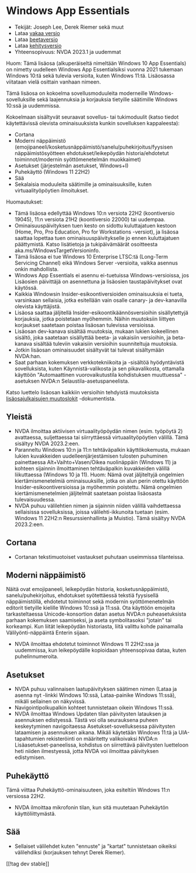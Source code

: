 # Windows App Essentials #

* Tekijät: Joseph Lee, Derek Riemer sekä muut
* Lataa [vakaa versio][1]
* Lataa [beetaversio][2]
* Lataa [kehitysversio][3]
* Yhteensopivuus: NVDA 2023.1 ja uudemmat

Huom: Tämä lisäosa (alkuperäiseltä nimeltään Windows 10 App Essentials) on
nimetty uudelleen Windows App Essentialsiksi vuonna 2021 tukemaan Windows
10:tä sekä tulevia versioita, kuten Windows 11:tä. Lisäosassa viitataan
vielä osittain vanhaan nimeen.

Tämä lisäosa on kokoelma sovellusmoduuleita moderneille
Windows-sovelluksille sekä laajennuksia ja korjauksia tietyille säätimille
Windows 10:ssä ja uudemmissa.

Kokoelmaan sisältyvät seuraavat sovellus- tai tukimoduulit (katso tiedot
käytettävissä olevista ominaisuuksista kunkin sovelluksen kappaleesta):

* Cortana
* Moderni näppäimistö
  (emojipaneeli/kosketusnäppäimistö/sanelu/puhekirjoitus/fyysisen
  näppäimistösyötteen ehdotukset/leikepöydän historia/ehdotetut
  toiminnot/modernin syöttömenetelmän muokkaimet)
* Asetukset (järjestelmän asetukset, Windows+I)
* Puhekäyttö (Windows 11 22H2)
* Sää
* Sekalaisia moduuleita säätimille ja ominaisuuksille, kuten
  virtuaalityöpöytien ilmoitukset.

Huomautukset:

* Tämä lisäosa edellyttää Windows 10:n versiota 22H2 (koontiversio 19045),
  11:n versiota 21H2 (koontiversio 22000) tai uudempaa.
* Ominaisuuspäivityksen tuen kesto on sidottu kuluttajatuen kestoon (Home,
  Pro, Pro Education, Pro for Workstations -versiot), ja lisäosa saattaa
  lopettaa tuen ominaisuuspäivitykselle jo ennen kuluttajatuen
  päättymistä. Katso lisätietoja ja tukipäivämäärät osoitteesta
  aka.ms/WindowsTargetVersioninfo.
* Tämä lisäosa ei tue Windows 10 Enterprise LTSC:tä (Long-Term Servicing
  Channel) eikä Windows Server -versioita, vaikka asennus onkin mahdollista.
* Windows App Essentials ei asennu ei-tuetuissa Windows-versioissa, jos
  Lisäosien päivittäjä on asennettuna ja lisäosien taustapäivitykset ovat
  käytössä.
* Kaikkia Windowsin Insider-esikoontiversioiden ominaisuuksia ei tueta,
  varsinkaan sellaisia, jotka esitellään vain osalle canary- ja
  dev-kanavilla olevista käyttäjistä.
* Lisäosa saattaa jäljitellä Insider-esikoontikäännösversioihin
  sisällytettyjä korjauksia, jotka poistetaan myöhemmin. Näihin muutoksiin
  liittyen korjaukset saatetaan poistaa lisäosan tulevissa versioissa.
* Lisäosan dev-kanava sisältää muutoksia, mukaan lukien kokeellinen sisältö,
  joka saatetaan sisällyttää beeta- ja vakaisiin versioihin, ja beta-kanava
  sisältää tuleviin vakaisiin versioihin suunniteltuja muutoksia.
* Jotkin lisäosan ominaisuudet sisältyvät tai tulevat sisältymään NVDA:han.
* Saat parhaan kokemuksen verkkotekniikoita ja -sisältöä hyödyntävistä
  sovelluksista, kuten Käynnistä-valikosta ja sen pikavalikosta, ottamalla
  käyttöön "Automaattinen vuorovaikutustila kohdistuksen muuttuessa"
  -asetuksen NVDA:n Selaustila-asetuspaneelista.

Katso luettelo lisäosan kaikkiin versioihin tehdyistä muutoksista
[lisäosajulkaisujen muutoslokit][4] -dokumentista.

## Yleistä

* NVDA ilmoittaa aktiivisen virtuaalityöpöydän nimen (esim. työpöytä 2)
  avattaessa, suljettaessa tai siirryttäessä virtuaalityöpöytien
  välillä. Tämä sisältyy NVDA 2023.2:een.
* Paranneltu Windows 10:n ja 11:n tehtäväpalkin käyttökokemusta, mukaan
  lukien kuvakkeiden uudelleenjärjestämisen tulosten puhuminen painettaessa
  Alt+Vaihto+Vasen/Oikea nuolinäppäin (Windows 11) ja kohteen sijainnin
  ilmoittaminen tehtäväpalkin kuvakkeiden välillä liikuttaessa (Windows 10
  ja 11). Huom: Nämä ovat jäljiteltyjä ongelmien kiertämismenetelmiä
  ominaisuuksille, jotka on alun perin otettu käyttöön
  Insider-esikoontiversioissa ja myöhemmin poistettu. Nämä ongelmien
  kiertämismenetelmien jäljitelmät saatetaan poistaa lisäosasta
  tulevaisuudessa.
* NVDA puhuu välilehtien nimen ja sijainnin niiden välillä vaihdettaessa
  sellaisissa sovelluksissa, joissa välilehti-ikkunoita tuetaan
  (esim. Windows 11 22H2:n Resurssienhallinta ja Muistio). Tämä sisältyy
  NVDA 2023.2:een.

## Cortana

* Cortanan tekstimuotoiset vastaukset puhutaan useimmissa tilanteissa.

## Moderni näppäimistö

Näitä ovat emojipaneeli, leikepöydän historia, kosketusnäppäimistö,
sanelu/puhekirjoitus, ehdotukset syötettäessä tekstiä fyysisellä
näppäimistöllä, ehdotetut toiminnot sekä modernin syöttömenetelmän editorit
tietyille kielille Windows 10:ssä ja 11:ssä. Ota käyttöön emojeita
tarkasteltaessa Unicode-konsortion datan asetus NVDA:n puheasetuksista
parhaan kokemuksen saamiseksi, ja aseta symbolitasoksi "jotain" tai
korkeampi. Kun liität leikepöydän historiasta, liitä valittu kohde
painamalla Välilyönti-näppäintä Enterin sijaan.

* NVDA ilmoittaa ehdotetut toiminnot Windows 11 22H2:ssa ja uudemmissa, kun
  leikepöydälle kopioidaan yhteensopivaa dataa, kuten puhelinnumeroita.

## Asetukset

* NVDA puhuu valinnaisen laatupäivityksen säätimen nimen (Lataa ja asenna
  nyt -linkki Windows 10:ssä, Lataa-painike Windows 11:ssä), mikäli
  sellainen on näkyvissä.
* Navigointipolkupalkin kohteet tunnistetaan oikein Windows 11:ssä.
* NVDA ilmoittaa Windows Updaten tilan päivitysten latauksen ja asennuksen
  edistyessä. Tästä voi olla seurauksena puheen keskeytyminen navigoitaessa
  Asetukset-sovelluksessa päivitysten lataamisen ja asennuksen
  aikana. Mikäli käytetään Windows 11:tä ja UIA-tapahtumien rekisteröinti on
  määritetty valikoivaksi NVDA:n Lisäasetukset-paneelissa, kohdistus on
  siirrettävä päivitysten luetteloon heti niiden ilmestyessä, jotta NVDA voi
  ilmoittaa päivityksen edistymisen.

## Puhekäyttö

Tämä viittaa Puhekäyttö-ominaisuuteen, joka esiteltiin Windows 11:n
versiossa 22H2.

* NVDA ilmoittaa mikrofonin tilan, kun sitä muutetaan Puhekäytön
  käyttöliittymästä.

## Sää

* Sellaiset välilehdet kuten "ennuste" ja "kartat" tunnistetaan oikeiksi
  välilehdiksi (korjauksen tehnyt Derek Riemer).

[[!tag dev stable]]

[1]: https://www.nvaccess.org/addonStore/legacy?file=wintenApps

[2]: https://www.nvaccess.org/addonStore/legacy?file=wintenApps-beta

[3]: https://www.nvaccess.org/addonStore/legacy?file=wintenApps-dev

[4]: https://github.com/josephsl/wintenapps/wiki/w10changelog
